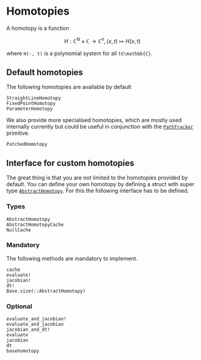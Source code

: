 # Homotopies

A homotopy is a function
```math
H: \mathbb{C}^N × \mathbb{C} → \mathbb{C}^n, (x,t) ↦ H(x,t)
```
where ``H(⋅, t)`` is a polynomial system for all ``t∈\mathbb{C}``.

## Default homotopies
The following homotopies are available by default
```@docs
StraightLineHomotopy
FixedPointHomotopy
ParameterHomotopy
```

We also provide more specialised homotopies, which are mostly used internally currently
but could be useful in conjunction with the [`PathTracker`](@ref) primitive.
```@docs
PatchedHomotopy
```

## Interface for custom homotopies

The great thing is that you are not limited to the homotopies provided by default.
You can define your own homotopy by defining a struct with super type [`AbstractHomotopy`](@ref).
For this the following interface has to be defined.

### Types
```@docs
AbstractHomotopy
AbstractHomotopyCache
NullCache
```

### Mandatory
The following methods are mandatory to implement.
```@docs
cache
evaluate!
jacobian!
dt!
Base.size(::AbstractHomotopy)
```
### Optional
```@docs
evaluate_and_jacobian!
evaluate_and_jacobian
jacobian_and_dt!
evaluate
jacobian
dt
basehomotopy
```
